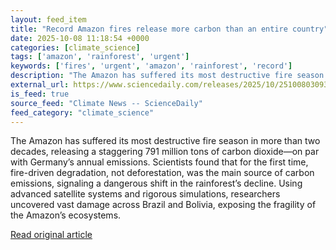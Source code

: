 ```yaml
---
layout: feed_item
title: "Record Amazon fires release more carbon than an entire country"
date: 2025-10-08 11:18:54 +0000
categories: [climate_science]
tags: ['amazon', 'rainforest', 'urgent']
keywords: ['fires', 'urgent', 'amazon', 'rainforest', 'record']
description: "The Amazon has suffered its most destructive fire season in more than two decades, releasing a staggering 791 million tons of carbon dioxide—on par with Germ..."
external_url: https://www.sciencedaily.com/releases/2025/10/251008030932.htm
is_feed: true
source_feed: "Climate News -- ScienceDaily"
feed_category: "climate_science"
---
```


The Amazon has suffered its most destructive fire season in more than two decades, releasing a staggering 791 million tons of carbon dioxide—on par with Germany’s annual emissions. Scientists found that for the first time, fire-driven degradation, not deforestation, was the main source of carbon emissions, signaling a dangerous shift in the rainforest’s decline. Using advanced satellite systems and rigorous simulations, researchers uncovered vast damage across Brazil and Bolivia, exposing the fragility of the Amazon’s ecosystems.

[Read original article](https://www.sciencedaily.com/releases/2025/10/251008030932.htm)

